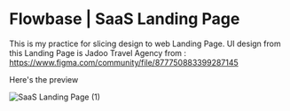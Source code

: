 # Flowbase | SaaS Landing Page

This is my practice for slicing design to web Landing Page. UI design from this Landing Page is Jadoo Travel Agency from : https://www.figma.com/community/file/877750883399287145

Here's the preview

![SaaS Landing Page (1)](https://user-images.githubusercontent.com/48211959/128276586-e2844a3c-181c-4c52-84bb-6d93ff033eed.png)

